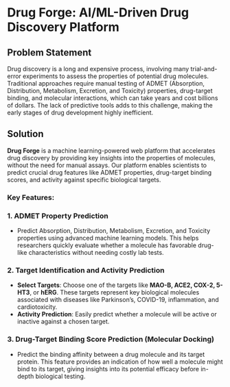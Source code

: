 # Drug Forge: AI/ML-Driven Drug Discovery Platform

## Problem Statement
Drug discovery is a long and expensive process, involving many trial-and-error experiments to assess the properties of potential drug molecules. Traditional approaches require manual testing of ADMET (Absorption, Distribution, Metabolism, Excretion, and Toxicity) properties, drug-target binding, and molecular interactions, which can take years and cost billions of dollars. The lack of predictive tools adds to this challenge, making the early stages of drug development highly inefficient.

## Solution
**Drug Forge** is a machine learning-powered web platform that accelerates drug discovery by providing key insights into the properties of molecules, without the need for manual assays. Our platform enables scientists to predict crucial drug features like ADMET properties, drug-target binding scores, and activity against specific biological targets.

### Key Features:
### 1. **ADMET Property Prediction**
   - Predict Absorption, Distribution, Metabolism, Excretion, and Toxicity properties using advanced machine learning models. This helps researchers quickly evaluate whether a molecule has favorable drug-like characteristics without needing costly lab tests.

### 2. **Target Identification and Activity Prediction**
   - **Select Targets**: Choose one of the targets like **MAO-B, ACE2, COX-2, 5-HT3**, or **hERG**. These targets represent key biological molecules associated with diseases like Parkinson’s, COVID-19, inflammation, and cardiotoxicity.
   - **Activity Prediction**: Easily predict whether a molecule will be active or inactive against a chosen target.

### 3. **Drug-Target Binding Score Prediction (Molecular Docking)**
   - Predict the binding affinity between a drug molecule and its target protein. This feature provides an indication of how well a molecule might bind to its target, giving insights into its potential efficacy before in-depth biological testing.

